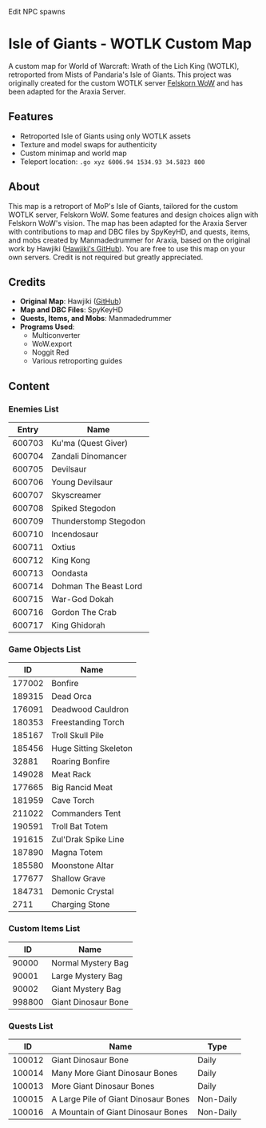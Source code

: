 Edit NPC spawns

# Isle of Giants - WOTLK Custom Map

A custom map for World of Warcraft: Wrath of the Lich King (WOTLK), retroported from Mists of Pandaria's Isle of Giants. This project was originally created for the custom WOTLK server [Felskorn WoW](https://felskorn.com/) and has been adapted for the Araxia Server.

## Features
- Retroported Isle of Giants using only WOTLK assets
- Texture and model swaps for authenticity
- Custom minimap and world map
- Teleport location: `.go xyz 6006.94 1534.93 34.5823 800`

## About
This map is a retroport of MoP's Isle of Giants, tailored for the custom WOTLK server, Felskorn WoW. Some features and design choices align with Felskorn WoW's vision. The map has been adapted for the Araxia Server with contributions to map and DBC files by SpyKeyHD, and quests, items, and mobs created by Manmadedrummer for Araxia, based on the original work by Hawjiki ([Hawjiki's GitHub](https://github.com/Hawjiki/Island-Project/)). You are free to use this map on your own servers. Credit is not required but greatly appreciated.

## Credits
- **Original Map**: Hawjiki ([GitHub](https://github.com/Hawjiki/Island-Project/))
- **Map and DBC Files**: SpyKeyHD
- **Quests, Items, and Mobs**: Manmadedrummer
- **Programs Used**:
  - Multiconverter
  - WoW.export
  - Noggit Red
  - Various retroporting guides

## Content
### Enemies List
| Entry  | Name                     |
|--------|--------------------------|
| 600703 | Ku'ma (Quest Giver)      |
| 600704 | Zandali Dinomancer       |
| 600705 | Devilsaur                |
| 600706 | Young Devilsaur          |
| 600707 | Skyscreamer              |
| 600708 | Spiked Stegodon          |
| 600709 | Thunderstomp Stegodon    |
| 600710 | Incendosaur              |
| 600711 | Oxtius                   |
| 600712 | King Kong                |
| 600713 | Oondasta                 |
| 600714 | Dohman The Beast Lord    |
| 600715 | War-God Dokah            |
| 600716 | Gordon The Crab          |
| 600717 | King Ghidorah            |

### Game Objects List
| ID     | Name                     |
|--------|--------------------------|
| 177002 | Bonfire                  |
| 189315 | Dead Orca                |
| 176091 | Deadwood Cauldron        |
| 180353 | Freestanding Torch       |
| 185167 | Troll Skull Pile         |
| 185456 | Huge Sitting Skeleton    |
| 32881  | Roaring Bonfire          |
| 149028 | Meat Rack                |
| 177665 | Big Rancid Meat          |
| 181959 | Cave Torch               |
| 211022 | Commanders Tent          |
| 190591 | Troll Bat Totem          |
| 191615 | Zul'Drak Spike Line      |
| 187890 | Magna Totem              |
| 185580 | Moonstone Altar          |
| 177677 | Shallow Grave            |
| 184731 | Demonic Crystal          |
| 2711   | Charging Stone           |

### Custom Items List
| ID     | Name                     |
|--------|--------------------------|
| 90000  | Normal Mystery Bag       |
| 90001  | Large Mystery Bag        |
| 90002  | Giant Mystery Bag        |
| 998800 | Giant Dinosaur Bone      |

### Quests List
| ID     | Name                              | Type       |
|--------|-----------------------------------|------------|
| 100012 | Giant Dinosaur Bone               | Daily      |
| 100014 | Many More Giant Dinosaur Bones    | Daily      |
| 100013 | More Giant Dinosaur Bones         | Daily      |
| 100015 | A Large Pile of Giant Dinosaur Bones | Non-Daily |
| 100016 | A Mountain of Giant Dinosaur Bones | Non-Daily |
